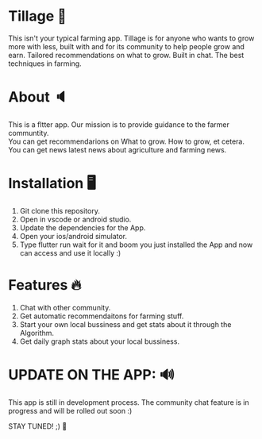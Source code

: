 # Tillage 🌾

This isn't your typical farming app. Tillage is for anyone who wants to grow more with less, built with and for its community to help people grow and earn. 
Tailored recommendations on what to grow. Built in chat. 
The best techniques in farming. 

# About 🔈
This is a fltter app. Our mission is to provide guidance to the farmer communtity.  
You can get recommendarions on What to grow. How to grow, et cetera. You can get news latest news about agriculture and farming news. 

# Installation 🖥
1. Git clone this repository. 
2. Open in vscode or android studio.
3. Update the dependencies for the App. 
4. Open your ios/android simulator. 
5. Type flutter run wait for it and boom you just installed the App and now can access and use it locally :) 

# Features 🔥
1) Chat with other community.
2) Get automatic recommendaitons for farming stuff. 
3) Start your own local bussiness and get stats about it through the Algorithm. 
4) Get daily graph stats about your local bussiness. 

# UPDATE ON THE APP: 🔊
This app is still in development process. The community chat feature is in progress and will be rolled out soon :) 


STAY TUNED! ;) 👻
